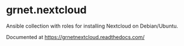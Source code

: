 # grnet.nextcloud

Ansible collection with roles for installing Nextcloud on Debian/Ubuntu.

Documented at https://grnetnextcloud.readthedocs.com/
